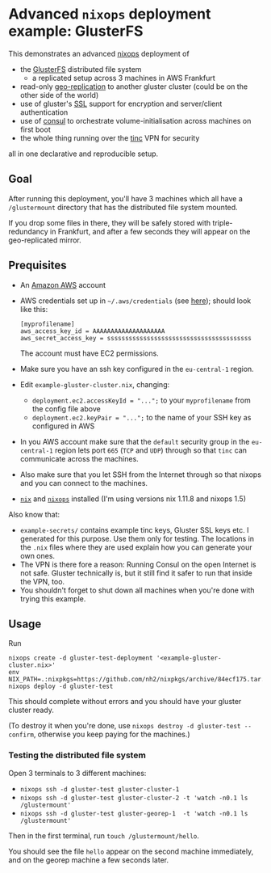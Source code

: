 # Advanced `nixops` deployment example: **GlusterFS**

This demonstrates an advanced [nixops](https://nixos.org/nixops/) deployment of

* the [GlusterFS](https://www.gluster.org/) distributed file system
  * a replicated setup across 3 machines in AWS Frankfurt
* read-only [geo-replication](https://gluster.readthedocs.io/en/latest/Administrator%20Guide/Geo%20Replication/) to another gluster cluster (could be on the other side of the world)
* use of gluster's [SSL](https://gluster.readthedocs.io/en/latest/Administrator%20Guide/Geo%20Replication/) support for encryption and server/client authentication
* use of [consul](https://www.consul.io/) to orchestrate volume-initialisation across machines on first boot
* the whole thing running over the [tinc](http://tinc-vpn.org/) VPN for security

all in one declarative and reproducible setup.


## Goal

After running this deployment, you'll have 3 machines which all have a `/glustermount` directory that has the distributed file system mounted.

If you drop some files in there, they will be safely stored with triple-redundancy in Frankfurt, and after a few seconds they will appear on the geo-replicated mirror.


## Prequisites

* An [Amazon AWS](http://aws.amazon.com) account
* AWS credentials set up in `~/.aws/credentials` (see [here](http://docs.aws.amazon.com/cli/latest/topic/config-vars.html#the-shared-credentials-file)); should look like this:

  ```
  [myprofilename]
  aws_access_key_id = AAAAAAAAAAAAAAAAAAAA
  aws_secret_access_key = ssssssssssssssssssssssssssssssssssssssss
  ```

  The account must have EC2 permissions.
* Make sure you have an ssh key configured in the `eu-central-1` region.
* Edit `example-gluster-cluster.nix`, changing:
  * `deployment.ec2.accessKeyId = "...";` to your `myprofilename` from the config file above
  * `deployment.ec2.keyPair = "...";` to the name of your SSH key as configured in AWS
* In you AWS account make sure that the `default` security group in the `eu-central-1` region lets port `665` (`TCP` and `UDP`) through so that `tinc` can communicate across the machines.
* Also make sure that you let SSH from the Internet through so that nixops and you can connect to the machines.
* [`nix`](http://nixos.org/nix/) and [`nixops`](https://nixos.org/nixops/) installed (I'm using versions nix 1.11.8 and nixops 1.5)

Also know that:

* `example-secrets/` contains example tinc keys, Gluster SSL keys etc. I generated for this purpose. Use them only for testing. The locations in the `.nix` files where they are used explain how you can generate your own ones.
* The VPN is there fore a reason: Running Consul on the open Internet is not safe. Gluster technically is, but it still find it safer to run that inside the VPN, too.
* You shouldn't forget to shut down all machines when you're done with trying this example.


## Usage

Run

```
nixops create -d gluster-test-deployment '<example-gluster-cluster.nix>'
env NIX_PATH=.:nixpkgs=https://github.com/nh2/nixpkgs/archive/84ecf175.tar.gz nixops deploy -d gluster-test
```

This should complete without errors and you should have your gluster cluster ready.

(To destroy it when you're done, use `nixops destroy -d gluster-test --confirm`, otherwise you keep paying for the machines.)


### Testing the distributed file system

Open 3 terminals to 3 different machines:

* `nixops ssh -d gluster-test gluster-cluster-1`
* `nixops ssh -d gluster-test gluster-cluster-2 -t 'watch -n0.1 ls /glustermount'`
* `nixops ssh -d gluster-test gluster-georep-1  -t 'watch -n0.1 ls /glustermount'`

Then in the first terminal, run `touch /glustermount/hello`.

You should see the file `hello` appear on the second machine immediately, and on the georep machine a few seconds later.
